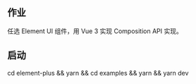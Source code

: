 ## 作业
任选 Element UI 组件，用 Vue 3 实现 Composition API 实现。


## 启动
cd element-plus && yarn && cd examples && yarn && yarn dev